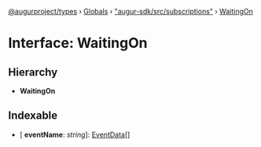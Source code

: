 [@augurproject/types](../README.md) › [Globals](../globals.md) › ["augur-sdk/src/subscriptions"](../modules/_augur_sdk_src_subscriptions_.md) › [WaitingOn](_augur_sdk_src_subscriptions_.waitingon.md)

# Interface: WaitingOn

## Hierarchy

* **WaitingOn**

## Indexable

* \[ **eventName**: *string*\]: [EventData](_augur_sdk_src_subscriptions_.eventdata.md)[]
